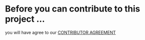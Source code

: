 # Before you can contribute to this project ...

you will have agree to our [CONTRIBUTOR AGREEMENT](http://contributoragreements.org/)